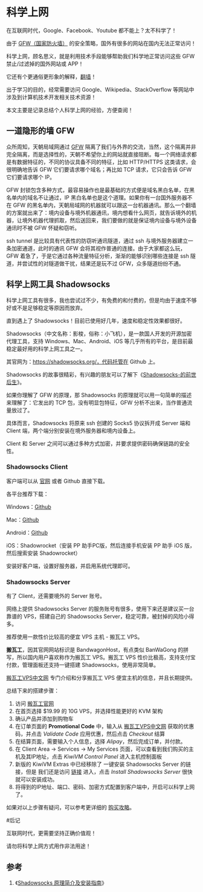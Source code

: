 # 科学上网

在互联网时代，Google、Facebook、Youtube 都不能上？太不科学了！

由于 [GFW（国家防火墙）](https://baike.baidu.com/item/Great%20Firewall/4843556?fromtitle=GFW&fromid=18582731&fr=aladdin) 的安全策略，国外有很多的网站在国内无法正常访问！

科学上网，顾名思义，就是利用技术手段能够帮助我们科学地正常访问这些 GFW 禁止/过滤掉的国外网站或 APP！

它还有个更通俗更形象的解释，[翻墙](https://baike.baidu.com/item/%E7%BF%BB%E5%A2%99/754773)！

出于学习的目的，经常需要访问 Google、Wikipedia、StackOverflow 等网站中涉及到计算机技术开发相关技术资源！

本文主要是记录总结个人科学上网的经验，方便查阅！

## 一道隐形的墙 GFW

众所周知，天朝局域网通过 [GFW](http://zh.wikipedia.org/wiki/%E9%87%91%E7%9B%BE%E5%B7%A5%E7%A8%8B) 隔离了我们与外界的交流，当然，这个隔离并非完全隔离，而是选择性的，天朝不希望你上的网站就直接阻断。每一个网络请求都是有数据特征的，不同的协议具备不同的特征，比如 HTTP/HTTPS 这类请求，会很明确地告诉 GFW 它们要请求哪个域名；再比如 TCP 请求，它只会告诉 GFW 它们要请求哪个 IP。

GFW 封锁包含多种方式，最容易操作也是最基础的方式便是域名黑白名单，在黑名单内的域名不让通过，IP 黑白名单也是这个道理。如果你有一台国外服务器不在 GFW 的黑名单内，天朝局域网的机器就可以跟这一台机器通讯。那么一个翻墙的方案就出来了：境内设备与境外机器通讯，境内想看什么网页，就告诉境外的机器，让境外机器代理抓取，然后送回来，我们要做的就是保证境内设备与境外设备通讯时不被 GFW 怀疑和窃听。

ssh tunnel 是比较具有代表性的防窃听通讯隧道，通过 ssh 与境外服务器建立一条加密通道，此时的通讯 GFW 会将其视作普通的连接。由于大家都这么玩，GFW 着急了，于是它通过各种流量特征分析，渐渐的能够识别哪些连接是 ssh 隧道，并尝试性的对隧道做干扰，结果还是玩不过 GFW，众多隧道纷纷不通。

## 科学上网工具 Shadowsocks

科学上网工具有很多，我也尝试过不少，有免费的和付费的，但是均由于速度不够好或不是足够稳定等原因而放弃。

直到遇上了 Shadowsocks！目前已使用好几年，速度和稳定性效果都很好。

Shadowsocks（中文名称：影梭，俗称：小飞机），是一款国人开发的开源加密代理工具，支持 Windows、Mac、Android、iOS 等几乎所有的平台，是目前最稳定最好用的科学上网工具之一。

其官网为：https://shadowsocks.org/，代码托管在 Github 上。

Shadowsocks 的故事很精彩，有兴趣的朋友可以了解下《[Shadowsocks-的前世后生](http://www.chinagfw.org/2016/08/shadowsocks_31.html)》。

如果你理解了 GFW 的原理，那 Shadowsocks 的原理就可以用一句简单的描述来理解了：它发出的 TCP 包，没有明显包特征，GFW 分析不出来，当作普通流量放过了。

具体而言，Shadowsocks 将原来 ssh 创建的 Socks5 协议拆开成 Server 端和 Client 端，两个端分别安装在境外服务器和境内设备上。

Client 和 Server 之间可以通过多种方式加密，并要求提供密码确保链路的安全性。 

### Shadowsocks Client

客户端可以从 [官网](https://shadowsocks.org/en/download/clients.html) 或者 Github 直接下载。

各平台推荐下载：

Windows：[Github](https://github.com/shadowsocks/shadowsocks-windows/releases)

Mac：[Github](https://github.com/shadowsocks/ShadowsocksX-NG/releases)

Android：[Github](https://github.com/shadowsocks/shadowsocks-windows/releases)

iOS：Shadowrocket（安装  PP 助手PC版，然后连接手机安装 PP 助手 iOS 版，然后搜索安装 Shadowrocket）

安装好客户端，设置好服务器，并启用系统代理即可。

### Shadowsocks Server

有了 Client，还需要境外的 Server 账号。

网络上提供 Shadowsocks Server 的服务账号有很多，使用下来还是建议买一台靠谱的 VPS，搭建自己的 Shadowsocks Server，稳定可靠，被封掉的风险小得多。

推荐使用一款性价比较高的便宜 VPS 主机 - 搬瓦工 VPS。

**搬瓦工**，因其官网网站标识是 BandwagonHost，有点类似 BanWaGong 的拼写，所以国内用户喜欢称作为搬瓦工 VPS。搬瓦工 VPS 性价比极高，支持支付宝付款，管理面板还支持一键搭建 Shadowsocks，使用非常简单。

[搬瓦工VPS中文网](http://banwagong.cn/ ) 专门介绍和分享搬瓦工 VPS 便宜主机的信息，并且长期提供。

总结下来的搭建步骤：

1. 访问 [搬瓦工官网](https://bandwagonhost.com/aff.php?aff=34596) 
2. 在首页选择 $19.99 的 10G VPS，并选择性能更好的 KVM 架构
3. 确认产品并添加到购物车
4. 在订单页面的 **Promotional Code** 中，输入从 [搬瓦工VPS中文网](http://banwagong.cn/ ) 获取的优惠码，并点击 *Validate Code* 应用优惠，然后点击 *Checkout* 结算
5. 在结算页面，需要输入个人信息，选择 *Alipay*，然后完成订单，并付款。
6. 在 Client Area -> Services -> My Services 页面，可以查看到我们购买的主机及其IP地址，点击 *KiwiVM Control Panel* 进入主机控制面板
7. 新版的 KiwiVM Extras 中已经移除了 一键安装 Shadowsocks Server 的链接，但是 我们还是访问 [链接]( https://kiwivm.64clouds.com/preloader.php?load=/main-exec.php?mode=extras_shadowsocks) 进入，点击 *Install Shadowsocks Server* 很快就可以安装成功。
8. 将得到的IP地址、端口、密码、加密方式配置到客户端中，开启可以科学上网了。

如果对以上步骤有疑问，可以参考更详细的 [购买攻略](http://banwagong.cn/gonglue.html)。

#后记

互联网时代，更需要坚持正确价值观！

请勿将科学上网方式用作非法用途！

## 参考

1. 《[Shadowsocks 原理简介及安装指南](https://www.barretlee.com/blog/2016/08/03/shadowsocks/)》